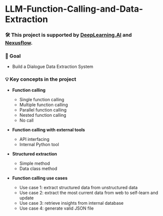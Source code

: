 # LLM-Function-Calling-and-Data-Extraction

### 🛠️ This project is supported by [DeepLearning.AI](https://www.deeplearning.ai/) and [Nexusflow](https://nexusflow.ai/).

### 🎯 Goal
- Build a Dialogue Data Extraction System

### 💡 Key concepts in the project

- **Function calling**
  - Single function calling
  - Multiple function calling
  - Parallel function calling
  - Nested function calling
  - No call

- **Function calling with external tools**
  - API interfacing
  - Internal Python tool

- **Structured extraction**
  - Simple method
  - Data class method

- **Function calling use cases**
  - Use case 1: extract structured data from unstructured data
  - Use case 2: extract the most current data from web to self-learn and update
  - Use case 3: retrieve insights from internal database
  - Use case 4: generate valid JSON file
